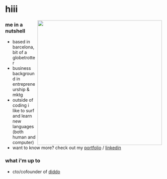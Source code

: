<link href="profile.css" rel="stylesheet"></link>

# hiii

<img align="right" href="https://github.com/pamelakaylin" src="./assets/animation.gif" height=400>

### me in a nutshell

- based in barcelona, bit of a globetrotter
- business background in entrepreneurship & mktg
- outside of coding i like to surf and learn new languages (both human and computer)
- want to know more? check out my [portfolio](https://www.pmela.io) / [linkedin](https://www.linkedin.com/in/pamelakaylin/)

### what i'm up to

- cto/cofounder of [diddo](https://shopdiddo.com/)

<!--
**pamelakaylin/pamelakaylin** is a ✨ _special_ ✨ repository because its `README.md` (this file) appears on your GitHub profile.

Here are some ideas to get you started:

- 🔭 I’m currently working on ...
- 🌱 I’m currently learning ...
- 👯 I’m looking to collaborate on ...
- 🤔 I’m looking for help with ...
- 💬 Ask me about ...
- 📫 How to reach me: ...
- 😄 Pronouns: ...
- ⚡ Fun fact: ...
  -->

